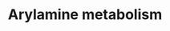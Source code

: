 ---
annotations:
- id: PW:0001232
  parent: classic metabolic pathway
  type: Pathway Ontology
  value: arylamine metabolic pathway
- id: PW:0000147
  parent: classic metabolic pathway
  type: Pathway Ontology
  value: metabolic pathway of secondary metabolites
authors:
- MaintBot
- AlexanderPico
- Egonw
- Mkutmon
description: ''
last-edited: 2019-08-16
organisms:
- Bos taurus
redirect_from:
- /index.php/Pathway:WP993
- /instance/WP993
revision: null
schema-jsonld:
- '@context': https://schema.org/
  '@id': https://wikipathways.github.io/pathways/WP993.html
  '@type': Dataset
  creator:
    '@type': Organization
    name: WikiPathways
  description: ''
  keywords:
  - Acetyl-CoA
  - Arylamine
  - Arylamine N,O-sulfate
  - Arylamine N-glucuronide
  - CYP1A2
  - Coenzyme A
  - Deacetylase
  - N-Acetylarylamine
  - N-aryl sulfamic acid
  - N-hydroxy-N-acetylamine
  - N-hydroxyarylamine
  - NAT1
  - O-acetylarylamine
  - SULT1A1
  - UGT1A4
  - UGT1A9
  license: CC0
  name: Arylamine metabolism
seo: CreativeWork
title: Arylamine metabolism
wpid: WP993
---